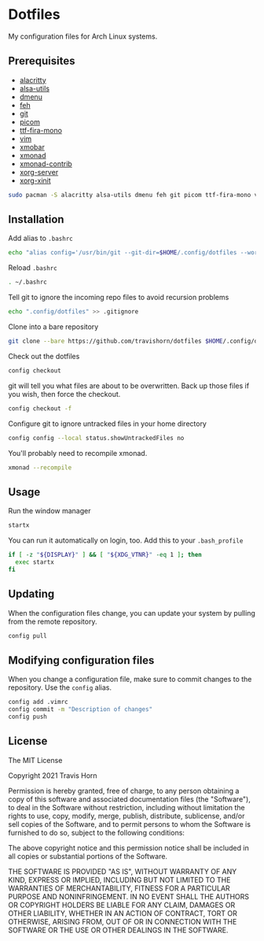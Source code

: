 # Dotfiles

My configuration files for Arch Linux systems.

## Prerequisites

- [alacritty](https://github.com/alacritty/alacritty)
- [alsa-utils](https://github.com/alsa-project/alsa-utils)
- [dmenu](https://tools.suckless.org/dmenu/)
- [feh](https://feh.finalrewind.org/)
- [git](https://git-scm.com/)
- [picom](https://github.com/yshui/picom)
- [ttf-fira-mono](https://github.com/mozilla/Fira)
- [vim](https://www.vim.org/)
- [xmobar](https://xmobar.org/)
- [xmonad](https://xmonad.org/)
- [xmonad-contrib](https://hackage.haskell.org/package/xmonad-contrib)
- [xorg-server](https://www.x.org/wiki/)
- [xorg-xinit](https://www.x.org/releases/X11R7.6/doc/man/man1/xinit.1.xhtml)

```bash
sudo pacman -S alacritty alsa-utils dmenu feh git picom ttf-fira-mono vim xmobar xmonad xmonad-contrib xorg-server xorg-xinit
```

## Installation

Add alias to `.bashrc`

```bash
echo "alias config='/usr/bin/git --git-dir=$HOME/.config/dotfiles --work-tree=$HOME'" >> ~/.bashrc
```

Reload `.bashrc`

```bash
. ~/.bashrc
```

Tell git to ignore the incoming repo files to avoid recursion problems

```bash
echo ".config/dotfiles" >> .gitignore
```

Clone into a bare repository

```bash
git clone --bare https://github.com/travishorn/dotfiles $HOME/.config/dotfiles
```

Check out the dotfiles

```bash
config checkout
```

git will tell you what files are about to be overwritten. Back up those files if
you wish, then force the checkout.

```bash
config checkout -f
```

Configure git to ignore untracked files in your home directory

```bash
config config --local status.showUntrackedFiles no
```

You'll probably need to recompile xmonad.

```bash
xmonad --recompile
```

## Usage

Run the window manager

```bash
startx
```

You can run it automatically on login, too. Add this to your `.bash_profile`

```bash
if [ -z "${DISPLAY}" ] && [ "${XDG_VTNR}" -eq 1 ]; then
  exec startx
fi
```

## Updating

When the configuration files change, you can update your system by pulling from
the remote repository.

```bash
config pull
```

## Modifying configuration files

When you change a configuration file, make sure to commit changes to the
repository. Use the `config` alias.

```bash
config add .vimrc
config commit -m "Description of changes"
config push
```

## License

The MIT License

Copyright 2021 Travis Horn

Permission is hereby granted, free of charge, to any person obtaining a copy of
this software and associated documentation files (the "Software"), to deal in
the Software without restriction, including without limitation the rights to
use, copy, modify, merge, publish, distribute, sublicense, and/or sell copies of
the Software, and to permit persons to whom the Software is furnished to do so,
subject to the following conditions:

The above copyright notice and this permission notice shall be included in all
copies or substantial portions of the Software.

THE SOFTWARE IS PROVIDED "AS IS", WITHOUT WARRANTY OF ANY KIND, EXPRESS OR
IMPLIED, INCLUDING BUT NOT LIMITED TO THE WARRANTIES OF MERCHANTABILITY, FITNESS
FOR A PARTICULAR PURPOSE AND NONINFRINGEMENT. IN NO EVENT SHALL THE AUTHORS OR
COPYRIGHT HOLDERS BE LIABLE FOR ANY CLAIM, DAMAGES OR OTHER LIABILITY, WHETHER
IN AN ACTION OF CONTRACT, TORT OR OTHERWISE, ARISING FROM, OUT OF OR IN
CONNECTION WITH THE SOFTWARE OR THE USE OR OTHER DEALINGS IN THE SOFTWARE.

